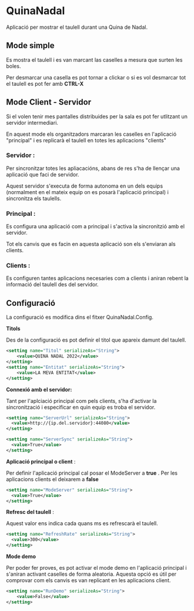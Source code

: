 # QuinaNadal

Aplicació per mostrar el taulell durant una Quina de Nadal.

## Mode simple

Es mostra el taulell i es van marcant las caselles a mesura que surten les boles.

Per desmarcar una casella es pot tornar a clickar o si es vol desmarcar tot el taulell es pot fer amb __CTRL-X__

## Mode Client - Servidor

Si el volen tenir mes pantalles distribuides per la sala es pot fer utlitzant un servidor intermediari.


En aquest mode els organitzadors marcaran les caselles en l'aplicació "principal" i es replicarà el taulell en totes les aplicacions "clients"

### Servidor :

Per sincronitzar totes les apliacacións, abans de res s'ha de llençar una aplicació que faci de servidor.

Aquest servidor s'executa de forma autonoma en un dels equips (normalment en el mateix equip on es posarà l'aplicació principal) i sincronitza els taulells.

### Principal :

Es configura una aplicació com a principal i s'activa la sincronitzió amb el servidor. 

Tot els canvis que es facin en aquesta aplicació son els s'enviaran als clients.

### Clients :

Es configuren tantes aplicacions necesaries com a clients i aniran rebent la informació del taulell des del servidor.

## Configuració
La configuració es modifica dins el fitxer QuinaNadal.Config.

__Titols__

Des de la configuració es pot definir el titol que apareix damunt del taulell.

```xml
<setting name="Titol" serializeAs="String">
    <value>QUINA NADAL 2022</value>
</setting>
<setting name="Entitat" serializeAs="String">
    <value>LA MEVA ENTITAT</value>
</setting>
```

__Connexió amb el servidor:__

Tant per l'aplciació principal com pels clients, s'ha d'activar la sincronització i especificar en quin equip es troba el servidor.


```xml
<setting name="ServerUrl" serializeAs="String">
  <value>http://{ip.del.servidor}:44080</value>
</setting>

<setting name="ServerSync" serializeAs="String">
  <value>True</value>
</setting>
```

__Aplicació principal o client__ : 

Per definir l'aplicació principal cal posar el ModeServer a __true__ . Per les aplicacions clients el deixarem a __false__

```xml
<setting name="ModeServer" serializeAs="String">
  <value>True</value>
</setting>
```

__Refresc del taulell__ :

Aquest valor ens indica cada quans ms es refrescarà el taulell.

```xml
<setting name="RefreshRate" serializeAs="String">
  <value>300</value>
</setting>
```

__Mode demo__

Per poder fer proves, es pot activar el mode demo en l'aplicació principal i s'aniran activant caselles de forma aleatoria. Aquesta opció es útil per comprovar com els canvis es van replicant en les aplicacions client.

```xml
<setting name="RunDemo" serializeAs="String">
    <value>False</value>
</setting>
```